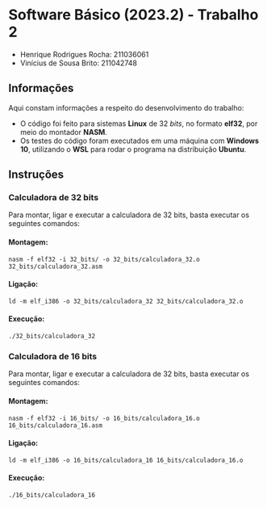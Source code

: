 # Software Básico (2023.2) - Trabalho 2
- Henrique Rodrigues Rocha: 211036061
- Vinícius de Sousa Brito: 211042748

## Informações
Aqui constam informações a respeito do desenvolvimento do trabalho:

- O código foi feito para sistemas **Linux** de 32 *bits*, no formato **elf32**, por meio do montador **NASM**.
- Os testes do código foram executados em uma máquina com **Windows 10**, utilizando o **WSL** para rodar o programa na distribuição **Ubuntu**.

## Instruções

### Calculadora de 32 bits

Para montar, ligar e executar a calculadora de 32 bits, basta executar os seguintes comandos:

#### Montagem:

```shell
nasm -f elf32 -i 32_bits/ -o 32_bits/calculadora_32.o 32_bits/calculadora_32.asm
```

#### Ligação:

```shell
ld -m elf_i386 -o 32_bits/calculadora_32 32_bits/calculadora_32.o
```

#### Execução:

```shell
./32_bits/calculadora_32
```

### Calculadora de 16 bits

Para montar, ligar e executar a calculadora de 32 bits, basta executar os seguintes comandos:

#### Montagem:

```shell
nasm -f elf32 -i 16_bits/ -o 16_bits/calculadora_16.o 16_bits/calculadora_16.asm
```

#### Ligação:

```shell
ld -m elf_i386 -o 16_bits/calculadora_16 16_bits/calculadora_16.o
```

#### Execução:

```shell
./16_bits/calculadora_16
```
